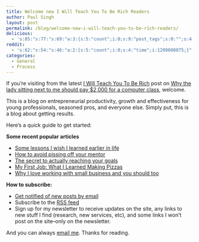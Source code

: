 ```yaml
---
title: Welcome new I Will Teach You To Be Rich Readers
author: Paul Singh
layout: post
permalink: /blog/welcome-new-i-will-teach-you-to-be-rich-readers/
delicious:
  - 's:85:"s:77:"s:69:"a:3:{s:5:"count";i:0;s:9:"post_tags";s:0:"";s:4:"time";i:1209008078;}";";";'
reddit:
  - 's:62:"s:54:"s:46:"a:2:{s:5:"count";i:0;s:4:"time";i:1209008075;}";";";'
categories:
  - General
  - Process
---
```

If you&#8217;re visiting from the latest [I Will Teach You To Be Rich][1] post on [Why the lady sitting next to me should pay $2,000 for a computer class][2], welcome.

This is a blog on entrepreneurial productivity, growth and effectiveness for young professionals, seasoned pros, and everyone else. Simply put, this is a blog about getting results.

Here&#8217;s a quick guide to get started:

**Some recent popular articles**

  * <a rel="bookmark" href="http://www.resultsjunkies.com/blog/some-lessons-i-wish-i-learned-earlier-in-life/">Some lessons I wish I learned earlier in life</a>
  * <a rel="bookmark" href="http://www.resultsjunkies.com/blog/how-to-avoid-pissing-off-your-mentor/">How to avoid pissing off your mentor</a>
  * <a rel="bookmark" href="http://www.resultsjunkies.com/blog/the-secret-to-actually-reach-your-goals/">The secret to actually reaching your goals</a>
  * <a rel="bookmark" href="http://www.resultsjunkies.com/blog/my-first-job-what-i-learned-making-pizzas/">My First Job: What I Learned Making Pizzas</a>
  * <a rel="bookmark" href="http://www.resultsjunkies.com/blog/why-i-love-working-with-small-business-and-you-should-too/">Why I love working with small business and you should too</a>

**How to subscribe:**

  * [Get notified of new posts by email][3]
  * Subscribe to the [RSS feed][4]
  * Sign up for my newsletter to receive updates on the site, any links to new stuff I find (research, new services, etc), and some links I won’t post on the site–only on the newsletter.



And you can always [email me][5]. Thanks for reading.

 [1]: http://www.iwillteachyoutoberich.com
 [2]: http://www.iwillteachyoutoberich.com/blog/why-the-lady-sitting-next-to-me-should-pay-2000-for-a-computer-class
 [3]: http://www.feedburner.com/fb/a/emailverifySubmit?feedId=2022009&loc=en_US
 [4]: http://feeds.feedburner.com/ResultsJunkies
 [5]: mailto:paul@resultsjunkies.com